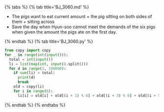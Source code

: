 {% tabs %}
{% tab title='BJ_3060.md' %}

* The pigs want to eat current amount + the pig sitting on both sides of them + sitting across
* Save the day when Hyun-soo cannot meet the demands of the six pigs when given the amount the pigs ate on the first day.

{% endtab %}
{% tab title='BJ_3060.py' %}

```py
from copy import copy
for _ in range(int(input())):
  total = int(input())
  li = list(map(int, input().split()))
  for d in range(1, 100000):
    if sum(li) > total:
      print(d)
      break
    old = copy(li)
    for i in range(6):
      li[i] = old[i] + old[(i + 1) % 6] + old[(i + 3) % 6] + old[(i + 5) % 6]
```

{% endtab %}
{% endtabs %}